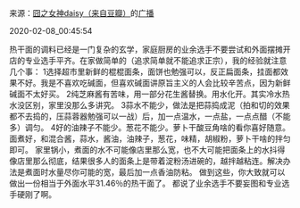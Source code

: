 来源：[囧之女神daisy（来自豆瓣）](https://www.douban.com/people/daisychen1942/)的[广播](https://www.douban.com/people/daisychen1942/status/2797206471/)


2020-02-08_00:45:54


热干面的调料已经是一门复杂的玄学，家庭厨房的业余选手不要尝试和外面摆摊开店的专业选手平齐。在家做简单的（追求简单就不能追求正宗），我的经验就注意几个事：
1选择超市里新鲜的棍棍面条，面饼也勉强可以，反正扁面条，挂面都效果不好。我是不喜欢吃碱面，但喜欢碱面讲原旨主义的人会比较辛苦点，因为新鲜碱面不太好买。
2纯芝麻酱有苦味，用一部分花生酱替换。用水化开。其实冷水热水没区别，家里没那么多讲究。
3蒜水不能少，做法是把蒜捣成泥（拍和切的效果都不去捣的，压蒜蓉器勉强可以一战）后，加一点温水，一点盐，一点点醋（不能多）调匀。
4好的油辣子不能少。葱花不能少。萝卜干酸豆角啥的看你喜好随意。
面煮好，和混合酱，蒜水，酱油，油辣子，葱花，味精，胡椒粉，萝卜干啥的拌匀即可。
家里锅小，煮面的水不可能像店里那么宽，也不大可能把面条上的水抖得像店里那么彻底，结果很多人的面条上是带着淀粉汤进碗的，越拌越粘连。解决办法是煮面时水量尽你可能的宽，最后加一点香油防粘。
做到这些，你大致就可以做出一份相当于外面水平31.46％的热干面了。
都说了业余选手不要妄图和专业选手硬刚了啊。
